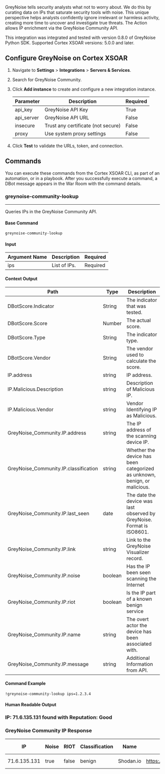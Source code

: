 GreyNoise tells security analysts what not to worry about. We do this by curating data on IPs that saturate security
tools with noise. This unique perspective helps analysts confidently ignore irrelevant or harmless activity, creating
more time to uncover and investigate true threats. The Action allows IP enrichment via the GreyNoise Community API.

This integration was integrated and tested with version 0.8.0 of GreyNoise Python SDK.
Supported Cortex XSOAR versions: 5.0.0 and later.

## Configure GreyNoise on Cortex XSOAR

1. Navigate to **Settings** > **Integrations** > **Servers & Services**.
2. Search for GreyNoise Community.
3. Click **Add instance** to create and configure a new integration instance.

    | **Parameter** | **Description** | **Required** |
    | --- | --- | --- |
    | api_key | GreyNoise API Key | True |
    | api_server | GreyNoise API URL | False
    | insecure | Trust any certificate \(not secure\) | False |
    | proxy | Use system proxy settings | False |

4. Click **Test** to validate the URLs, token, and connection.
## Commands
You can execute these commands from the Cortex XSOAR CLI, as part of an automation, or in a playbook.
After you successfully execute a command, a DBot message appears in the War Room with the command details.
### greynoise-community-lookup
***
Queries IPs in the GreyNoise Community API.


#### Base Command

`greynoise-community-lookup`
#### Input

| **Argument Name** | **Description** | **Required** |
| --- | --- | --- |
| ips | List of IPs. | Required | 


#### Context Output

| **Path** | **Type** | **Description** |
| --- | --- | --- |
| DBotScore.Indicator | String | The indicator that was tested. |
| DBotScore.Score | Number | The actual score. |
| DBotScore.Type | String | The indicator type. |
| DBotScore.Vendor | String | The vendor used to calculate the score. |
| IP.address | string | IP address. |
| IP.Malicious.Description | string | Description of Malicious IP. |
| IP.Malicious.Vendor | string | Vendor Identifying IP as Malicious. |
| GreyNoise_Community.IP.address | string | The IP address of the scanning device IP. |
| GreyNoise_Community.IP.classification | string | Whether the device has been categorized as unknown, benign, or malicious. |
| GreyNoise_Community.IP.last_seen | date | The date the device was last observed by GreyNoise. Format is ISO8601. |
| GreyNoise_Community.IP.link | string | Link to the GreyNoise Visualizer record. |
| GreyNoise_Community.IP.noise | boolean | Has the IP been seen scanning the Internet |
| GreyNoise_Community.IP.riot | boolean | Is the IP part of a known benign service |
| GreyNoise_Community.IP.name | string | The overt actor the device has been associated with. |
| GreyNoise_Community.IP.message | string | Additional Information from API. |


#### Command Example
``` !greynoise-community-lookup ips=1.2.3.4 ```

#### Human Readable Output

### IP: 71.6.135.131 found with Reputation: Good
### GreyNoise Community IP Response
|IP|Noise|RIOT|Classification|Name|Link|Last Seen
|---|---|---|---|---|---|---|
| 71.6.135.131 | true | false | benign | Shodan.io | https://viz.greynoise.io/ip/71.6.135.131 | 2021-02-03 |
